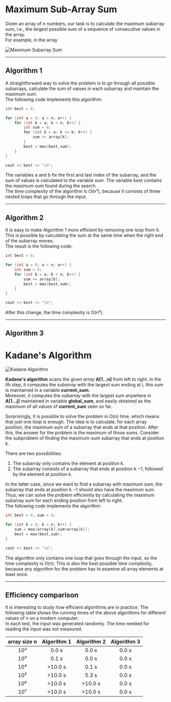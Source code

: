 # Maximum Sub-Array Sum

Given an array of n numbers, our task is to calculate the maximum subarray sum, i.e., the largest possible sum of a sequence of consecutive values in the
array.<br>
For example, in the array

![Maximum Subarray Sum](https://github.com/G1Joshi/DSA/blob/patch-2/Kadane's%20Algorithm/img/Maximum%20Subarray%20Sum.png)

---

## Algorithm 1

A straightforward way to solve the problem is to go through all possible subarrays, calculate the sum of values in each subarray and maintain the maximum sum.<br>
The following code implements this algorithm:

```C++
int best = 0;

for (int a = 0; a < n; a++) {
    for (int b = a; b < n; b++) {
        int sum = 0;
        for (int k = a; k <= b; k++) {
            sum += array[k];
        }
        best = max(best,sum);
    }
}

cout << best << "\n";
```

The variables a and b fix the first and last index of the subarray, and the sum of values is calculated to the variable sum. The variable best contains the maximum sum found during the search.<br>
The time complexity of the algorithm is O(n³), because it consists of three nested loops that go through the input.

---

## Algorithm 2

It is easy to make Algorithm 1 more efficient by removing one loop from it. This is possible by calculating the sum at the same time when the right end of the subarray moves.<br>
The result is the following code:

```C++
int best = 0;

for (int a = 0; a < n; a++) {
    int sum = 0;
    for (int b = a; b < n; b++) {
        sum += array[b];
        best = max(best,sum);
    }
}

cout << best << "\n";
```

After this change, the time complexity is O(n²).

---

## Algorithm 3
# Kadane's Algorithm

![Kadane Algorithm](https://github.com/G1Joshi/DSA/blob/patch-2/Kadane's%20Algorithm/img/Kadane%20Algorithm.jpeg)

**Kadane's algorithm** scans the given *array* **A[1...n]** from left to right.
In the ith step, it computes the *subarray* with the largest sum ending at i,
this sum is maintained in a variable **current_sum**.<br>
Moreover, it computes the *subarray* with the largest sum anywhere in **A[1...j]** maintained in variable **global_sum**,
and easily obtained as the maximum of all values of **current_sum** seen so far.

Surprisingly, it is possible to solve the problem in O(n) time, which means that just one loop is enough. The idea is to calculate, for each array position, the maximum sum of a subarray that ends at that position. After this, the answer for the problem is the maximum of those sums. Consider the subproblem of finding the maximum-sum subarray that ends at position k.

There are two possibilities:
1. The subarray only contains the element at position k.
2. The subarray consists of a subarray that ends at position k −1, followed by the element at position k.

In the latter case, since we want to find a subarray with maximum sum, the subarray that ends at position k −1 should also have the maximum sum. Thus, we can solve the problem efficiently by calculating the maximum subarray sum for each ending position from left to right.<br>
The following code implements the algorithm:

```C++
int best = 0, sum = 0;

for (int k = 0; k < n; k++) {
    sum = max(array[k],sum+array[k]);
    best = max(best,sum);
}

cout << best << "\n";
```

The algorithm only contains one loop that goes through the input, so the time complexity is O(n). This is also the best possible time complexity, because any algorithm for the problem has to examine all array elements at least once.

---

## Efficiency comparison

It is interesting to study how efficient algorithms are in practice. The following table shows the running times of the above algorithms for different values of n on a modern computer.<br>
In each test, the input was generated randomly. The time needed for reading the input was not measured.

| array size n | Algorithm 1 | Algorithm 2 | Algorithm 3 |
| :---: | :---: | :---:| :---: |
| 10² | 0.0 s | 0.0 s | 0.0 s |
| 10³ | 0.1 s | 0.0 s | 0.0 s |
| 10⁴ | >10.0 s | 0.1 s | 0.0 s |
| 10⁵ | >10.0 s | 5.3 s | 0.0 s |
| 10⁶ | >10.0 s | >10.0 s | 0.0 s |
| 10⁷ | >10.0 s | >10.0 s | 0.0 s |
